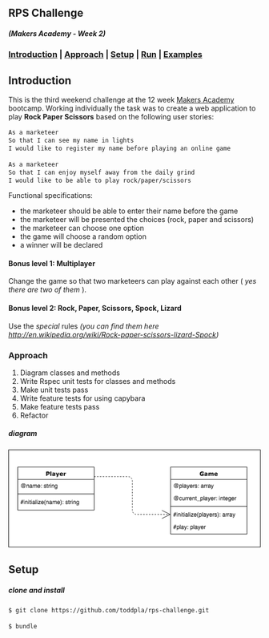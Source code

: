 ## RPS Challenge
##### *(Makers Academy - Week 2)*

### [Introduction](#introduction) | [Approach](#approach) | [Setup](#setup) | [Run](#run) | [Examples](#examples)

## Introduction
This is the third weekend challenge at the 12 week [Makers Academy](https://makers.tech/) bootcamp. Working individually the task was to create a web application to play **Rock Paper Scissors** based on the following user stories:
```
As a marketeer
So that I can see my name in lights
I would like to register my name before playing an online game

As a marketeer
So that I can enjoy myself away from the daily grind
I would like to be able to play rock/paper/scissors
```

Functional specifications:
* the marketeer should be able to enter their name before the game
* the marketeer will be presented the choices (rock, paper and scissors)
* the marketeer can choose one option
* the game will choose a random option
* a winner will be declared

#### Bonus level 1: Multiplayer

Change the game so that two marketeers can play against each other ( _yes there are two of them_ ).

#### Bonus level 2: Rock, Paper, Scissors, Spock, Lizard

Use the _special_ rules _(you can find them here http://en.wikipedia.org/wiki/Rock-paper-scissors-lizard-Spock)_

### Approach
1. Diagram classes and methods
2. Write Rspec unit tests for classes and methods
3. Make unit tests pass
4. Write feature tests for using capybara
5. Make feature tests pass
6. Refactor

##### diagram
![diagram](./docs/images/diagram.png)

## Setup

<!-- ##### prerequisites -->

<!-- * [ngrok](https://ngrok.com/) installed locally.
For Macs users use [homebrew](https://brew.sh/).
```
$ brew cask install ngrok
```
* registered [twilio](https://www.twilio.com/) account -->

##### clone  and install
```
$ git clone https://github.com/toddpla/rps-challenge.git

$ bundle
```

<!-- ## Run

##### start local server

```
$ ruby './lib/twilio.rb'
``` -->





<!-- [![asciicast](https://asciinema.org/a/m0s3gCALX6e3tb2qDwy0RwQzx.png)](https://asciinema.org/a/m0s3gCALX6e3tb2qDwy0RwQzx) -->
